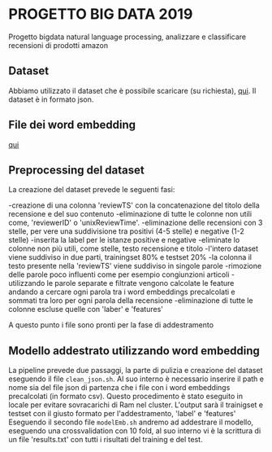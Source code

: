 # PROGETTO BIG DATA 2019
Progetto bigdata natural language processing, analizzare e classificare recensioni di prodotti amazon

## Dataset
Abbiamo utilizzato il dataset che è possibile scaricare (su richiesta), [qui](http://jmcauley.ucsd.edu/data/amazon/links.html). Il dataset è in formato json.

## File dei word embedding
[qui](http://www.maurodragoni.com/research/opinionmining/dranziera/embeddings-evaluation.php)

## Preprocessing del dataset
La creazione del dataset prevede le seguenti fasi:

-creazione di una colonna 'reviewTS' con la concatenazione del titolo della recensione e del suo contenuto
-eliminazione di tutte le colonne non utili come, 'reviewerID' o 'unixReviewTime'.
-eliminazione delle recensioni con 3 stelle, per vere una suddivisione tra positivi (4-5 stelle) e negative (1-2 stelle)
-inserita la label per le istanze positive e negative
-eliminate lo colonne non più utili, come stelle, testo recensione e titolo
-l'intero dataset viene suddiviso in due parti, trainingset 80% e testset 20%
-la colonna il testo presente nella 'reviewTS' viene suddiviso in singole parole
-rimozione delle parole poco influenti come per esempio congiunzioni articoli
-utilizzando le parole separate e filtrate vengono calcolate le feature andando a cercare ogni parola tra i word embeddings
precalcolati e sommati tra loro per ogni parola della recensione
-eliminazione di tutte le colonne escluse quelle con 'laber' e 'features'

A questo punto i file sono pronti per la fase di addestramento

## Modello addestrato utilizzando word embedding
La pipeline prevede due passaggi, la parte di pulizia e creazione del dataset eseguendo il file ```clean_json.sh```. Al suo interno è necessario inserire il path e nome sia del file json di partenza che i file con i word embeddings precalcolati (in formato csv). Questo procedimento è stato eseguito in locale per evitare sovracarichi di Ram nel cluster.
L'output sarà il trainigset e testset con il giusto formato per l'addestramento, 'label' e 'features'
Eseguendo il secondo file ```modelEmb.sh``` andremo ad addestrare il modello, eseguendo una crossvalidation con 10 fold, al suo interno vi è la scrittura di un file 'results.txt' con tutti i risultati del training e del test.
